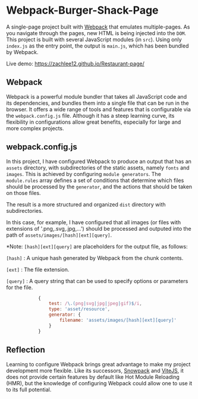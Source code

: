 # Webpack-Burger-Shack-Page
A single-page project built with [Webpack](https://webpack.js.org/) that emulates multiple-pages. As you navigate through the pages, new HTML is being injected into the ```DOM```. This project is built with several JavaScript modules (in ```src```). Using only ```index.js``` as the entry point, the output is ```main.js```, which has been bundled by Webpack.

Live demo: https://zachlee12.github.io/Restaurant-page/

## Webpack 
Webpack is a powerful module bundler that takes all JavaScript code and its dependencies, and bundles them into a single file that can be run in the browser. It offers a wide range of tools and features that is configurable via the ```webpack.config.js``` file. Although it has a steep learning curve, its flexibility in configurations allow great benefits, especially for large and more complex projects.

## webpack.config.js
In this project, I have configured Webpack to produce an output that has an ```assets``` directory, with subdirectories of the static assets, namely ```fonts``` and ```images```. This is achieved by configuring ```module generators```. The ```module.rules``` array defines a set of conditions that determine which files should be processed by the ```generator```, and the actions that should be taken on those files. 

The result is a more structured and organized ```dist``` directory with subdirectories. 

In this case, for example, I have configured that all images (or files with extensions of '.png,.svg,.jpg,...') should be processed and outputed into the path of ```assets/images/[hash][ext][query]```. 

*Note: ```[hash][ext][query]``` are placeholders for the output file, as follows: 

```[hash]``` : A unique hash generated by Webpack from the chunk contents.

```[ext]``` : The file extension.

```[query]``` : A query string that can be used to specify options or parameters for the file.

```javascript
            {
                test: /\.(png|svg|jpg|jpeg|gif)$/i,
                type: 'asset/resource',
                generator: {
                    filename: 'assets/images/[hash][ext][query]'
                }
            }
```

## Reflection
Learning to configure Webpack brings great advantage to make my project development more flexible. Like its successors, [Snowpack](https://www.snowpack.dev/) and [ViteJS](https://vitejs.dev/), it does not provide certain features by default like Hot Module Reloading (HMR), but the knowledge of configuring Webpack could allow one to use it to its full potential. 

